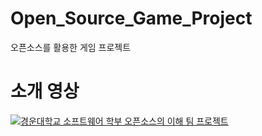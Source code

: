 # Open_Source_Game_Project
오픈소스를 활용한 게임 프로젝트

# 소개 영상
[![경운대학교 소프트웨어 학부 오픈소스의 이해 팀 프로젝트](http://img.youtube.com/vi/j_rwowPwsL0/0.jpg)](https://www.youtube.com/watch?v=j_rwowPwsL0&t=15s "경운대학교 소프트웨어 학부 오픈소스의 이해 팀 프로젝트")
